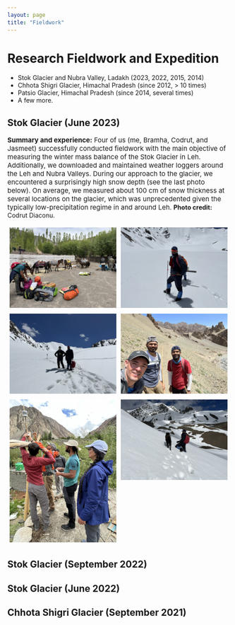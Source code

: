 ```yaml
---
layout: page
title: "Fieldwork"
---
```


# Research Fieldwork and Expedition
* Stok Glacier and Nubra Valley, Ladakh (2023, 2022, 2015, 2014)
* Chhota Shigri Glacier, Himachal Pradesh (since 2012, > 10 times)
* Patsio Glacier, Himachal Pradesh (since 2014, several times)
* A few more.
  

## Stok Glacier (June 2023)
<span style="font-size: 15px;">**Summary and experience:** Four of us (me, Bramha, Codrut, and Jasmeet) successfully conducted fieldwork with the main objective of measuring the winter mass balance of the Stok Glacier in Leh. Additionally, we downloaded and maintained weather loggers around the Leh and Nubra Valleys. During our approach to the glacier, we encountered a surprisingly high snow depth (see the last photo below). On average, we measured about 100 cm of snow thickness at several locations on the glacier, which was unprecedented given the typically low-precipitation regime in and around Leh. </span>
<span style="font-size: 14px;">**Photo credit:** Codrut Diaconu.</span>

<div style="display: flex;">
  <div style="flex: 50%; padding: 5px;">
    <img src="/images/stok_june2023/IMG_1833.JPEG" width="100%" />
  </div>
  <div style="flex: 50%; padding: 5px;">
    <img src="/images/stok_june2023/IMG_1995.JPEG" width="100%" />
  </div>
</div>

<div style="display: flex;">
  <div style="flex: 50%; padding: 5px;">
    <img src="/images/stok_june2023/IMG_2031.JPEG" width="100%" />
  </div>
  <div style="flex: 50%; padding: 5px;">
    <img src="/images/stok_june2023/IMG_2082.JPEG" width="100%" /> 
  </div>
</div>

<div style="display: flex;">
  <div style="flex: 50%; padding: 5px;">
    <img src="/images/stok_june2023/IMG_1626.JPEG" width="100%" />
  </div>
  <div style="flex: 50%; padding: 5px;">
    <img src="/images/stok_june2023/IMG_1967.JPEG" width="100%" /> 
  </div>
</div>

## Stok Glacier (September 2022)

## Stok Glacier (June 2022)

## Chhota Shigri Glacier (September 2021)

